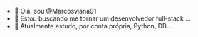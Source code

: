- 👋 Olá, sou @Marcosviana91
- 👀 Estou buscando me tornar um desenvolvedor full-stack ...
- 🌱 Atualmente estudo, por conta própria, Python, DB...
<!--- - 💞️ I’m looking to collaborate on ...
- 📫 How to reach me ...

<!---
Marcosviana91/Marcosviana91 is a ✨ special ✨ repository because its `README.md` (this file) appears on your GitHub profile.
You can click the Preview link to take a look at your changes.
--->
